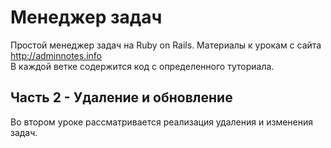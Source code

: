 # Менеджер задач
Простой менеджер задач на Ruby on Rails.
Материалы к урокам с сайта http://adminnotes.info<br>
В каждой ветке содержится код с определенного туториала.

## Часть 2 - Удаление и обновление
Во втором уроке рассматривается реализация удаления и изменения задач.
